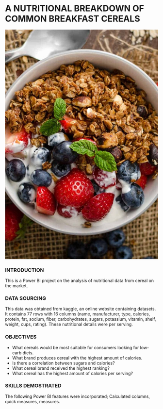 # A NUTRITIONAL BREAKDOWN OF COMMON BREAKFAST CEREALS

![](https://github.com/kayenymiriam/CEREAL/blob/main/11%2B%20Best%20Low%20Calorie%20Cereals%20for%202024%20(%2B%20Recipe!).jpeg)

### INTRODUCTION
This is a Power BI  project on the analysis of nutritional data from cereal on the market.

### DATA SOURCING
This data was obtained from kaggle, an online website containing datasets. It contains 77 rows with 16 columns (name, manufacturer, type, calories, protein, fat, sodium, fiber, carbohydrates, sugars, potassium, vitamin, shelf, weight, cups, rating). These nutritional details were per serving.


### OBJECTIVES
- What cereals would be most suitable for consumers looking for low-carb diets.
- What brand produces cereal with the highest amount of calories.
- Is there a correlation between sugars and calories?
- What cereal brand received the highest ranking?
- What cereal has the highest amount of calories per serving?

### SKILLS DEMOSTRATED
The following Power BI features were incorporated;
Calculated columns, quick measures, measures.
